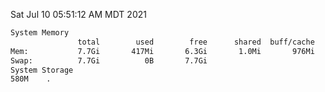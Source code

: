 Sat Jul 10 05:51:12 AM MDT 2021
```bash
System Memory
               total        used        free      shared  buff/cache   available
Mem:           7.7Gi       417Mi       6.3Gi       1.0Mi       976Mi       7.0Gi
Swap:          7.7Gi          0B       7.7Gi
System Storage
580M	.
```
```bash
